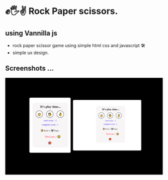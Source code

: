 # ✊🖐✌ Rock Paper scissors.

## using Vannilla js

- rock paper scissor game using simple html css and javascript 🛠
- simple ux design.

## Screenshots ...

![ScreenShot](Assets/images/preview.png)



